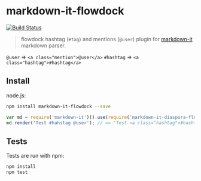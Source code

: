 # markdown-it-flowdock

[![Build Status](https://travis-ci.org/flowdock/markdown-it-flowdock.svg)](https://travis-ci.org/flowdock/markdown-it-flowdock)

> flowdock hashtag (`#tag`) and mentions (`@user`) plugin for [markdown-it](https://github.com/markdown-it/markdown-it) markdown parser.

`@user` => `<a class="mention">@user</a>`
`#hashtag` => `<a class="hashtag">#hashtag</a>`

## Install

node.js:

```bash
npm install markdown-it-flowdock --save
```

```js
var md = require('markdown-it')().use(require('markdown-it-diaspora-flowdock'));
md.render('Test #hahstag @user'); // => 'Test <a class="hashtag">#hashtag</a> <a class="mention">@user</a>'
```

## Tests

Tests are run with npm:

```bash
npm install
npm test
```
